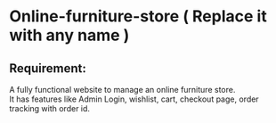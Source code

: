 # Online-furniture-store ( Replace it with any name )

## Requirement:

A fully functional website to manage an online furniture store.  
It has features like Admin Login, wishlist, cart, checkout page, order tracking with order id.
